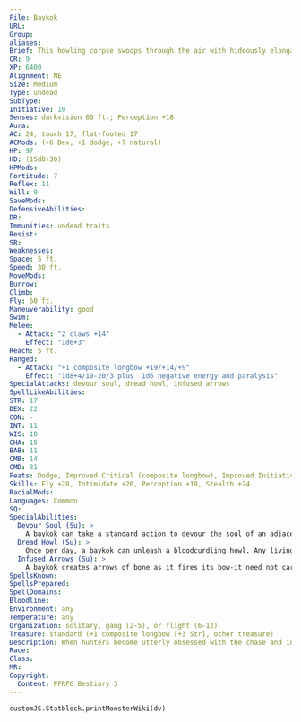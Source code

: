 ```yaml
---
File: Baykok
URL: 
Group: 
aliases: 
Brief: This howling corpse swoops through the air with hideously elongated legs and a bow made of bone.
CR: 9
XP: 6400
Alignment: NE
Size: Medium
Type: undead
SubType: 
Initiative: 10
Senses: darkvision 60 ft.; Perception +18
Aura: 
AC: 24, touch 17, flat-footed 17
ACMods: (+6 Dex, +1 dodge, +7 natural)
HP: 97
HD: (15d8+30)
HPMods: 
Fortitude: 7
Reflex: 11
Will: 9
SaveMods: 
DefensiveAbilities: 
DR: 
Immunities: undead traits
Resist: 
SR: 
Weaknesses: 
Space: 5 ft.
Speed: 30 ft.
MoveMods: 
Burrow: 
Climb: 
Fly: 60 ft.
Maneuverability: good
Swim: 
Melee: 
  - Attack: "2 claws +14"
    Effect: "1d6+3"
Reach: 5 ft.
Ranged: 
  - Attack: "+1 composite longbow +19/+14/+9"
    Effect: "1d8+4/19-20/3 plus  1d6 negative energy and paralysis"
SpecialAttacks: devour soul, dread howl, infused arrows
SpellLikeAbilities: 
STR: 17
DEX: 22
CON: -
INT: 11
WIS: 10
CHA: 15
BAB: 11
CMB: 14
CMD: 31
Feats: Dodge, Improved Critical (composite longbow), Improved Initiative, Mobility, Point-Blank Shot, Precise Shot, Rapid Shot, Weapon Focus (composite longbow)
Skills: Fly +28, Intimidate +20, Perception +18, Stealth +24
RacialMods: 
Languages: Common
SQ: 
SpecialAbilities:
  Devour Soul (Su): >
    A baykok can take a standard action to devour the soul of an adjacent dead or dying creature. A dying creature can resist this attack with a DC 19 Fortitude save. If it fails, the target is instantly slain. If the creature is already dead, it does not make a saving throw, although the body cannot be more than 1 hour dead. A creature subjected to this attack cannot be brought back to life via raise dead (resurrection and more powerful effects work normally). When a baykok devours a soul in this way, it heals 5d6+10 points of damage and becomes hasted for 4 rounds (as if affected by haste). This is a death effect. The save DC is Charisma-based.
  Dread Howl (Su): >
    Once per day, a baykok can unleash a bloodcurdling howl. Any living creature within a 30-foot-radius burst becomes paralyzed with fear for 1 round unless it resists with a DC 19 Will save. Any creature that makes this saving throw is instead shaken for 1 round. This is a fear effect. The DC is Charisma-based.
  Infused Arrows (Su): >
    A baykok creates arrows of bone as it fires its bow-it need not carry arrows as ammunition. These bone arrows do normal damage for arrows fired from the bow, but gain a +1 enhancement bonus on attack and damage rolls. In addition, each arrow deals an additional 1d6 points of negative energy on a hit. Further, the first creature struck in a round by a baykok's arrow must make a DC 19 Fortitude save to avoid being paralyzed for 1d3 rounds. A baykok can fire normal arrows from its bow if it wishes-such arrows, however, do not gain the special negative energy damage or paralysis effects. The DC is Charisma-based.
SpellsKnown: 
SpellsPrepared: 
SpellDomains: 
Bloodline: 
Environment: any
Temperature: any
Organization: solitary, gang (2-5), or flight (6-12)
Treasure: standard (+1 composite longbow [+3 Str], other treasure)
Description: When hunters become utterly obsessed with the chase and indulge excessively in the savagery of the kill, their souls become progressively tainted. When such remorseless hunters perish before they can capture and kill their quarry, they sometimes rise from death as baykoks- flying undead horrors that kill purely for the ecstasy that only murder can bring them.  Unlike many undead who feed on and hate all living things, a baykok seeks always to prove its mastery of the hunt. Though thoroughly wicked, baykoks often ignore all but the most powerful-looking foe in a group, only picking off lesser creatures if they dare to get between the baykok and its true prey. When it finally lays low its quarry, the baykok swoops down on the victim to devour the creature's soul in an attempt to make sure the creature never returns to seek revenge.
Race: 
Class: 
MR: 
Copyright:
  Content: PFRPG Bestiary 3
---
```

```dataviewjs
customJS.Statblock.printMonsterWiki(dv)
```
